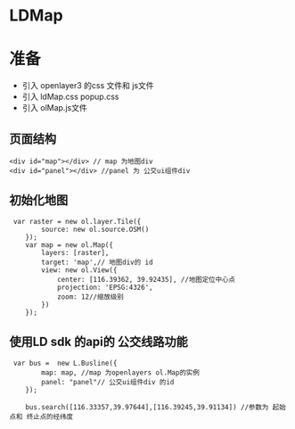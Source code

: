 # LDMap

# 准备

- 引入 openlayer3 的css 文件和 js文件
- 引入 ldMap.css popup.css
- 引入 olMap.js文件

## 页面结构
```
<div id="map"></div> // map 为地图div
<div id="panel"></div> //panel 为 公交ui组件div
```
## 初始化地图
```
 var raster = new ol.layer.Tile({
        source: new ol.source.OSM()
    });
    var map = new ol.Map({
        layers: [raster],
        target: 'map',// 地图div的 id
        view: new ol.View({
            center: [116.39362, 39.92435], //地图定位中心点
            projection: 'EPSG:4326',
            zoom: 12//缩放级别
        })
    });
```

## 使用LD sdk 的api的 公交线路功能

```
 var bus =  new L.Busline({
        map: map, //map 为openlayers ol.Map的实例
        panel: "panel"// 公交ui组件div 的id
    });

    bus.search([116.33357,39.97644],[116.39245,39.91134]) //参数为 起始点和 终止点的经纬度
```
